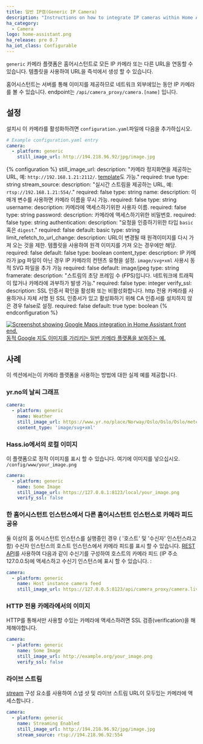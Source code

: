 ```yaml
---
title: 일반 IP캠(Generic IP Camera)
description: "Instructions on how to integrate IP cameras within Home Assistant."
ha_category:
  - Camera
logo: home-assistant.png
ha_release: pre 0.7
ha_iot_class: Configurable
---
```


`generic` 카메라 플랫폼은 홈어시스턴트로 모든 IP 카메라 또는 다른 URL을 연동할 수 있습니다. 템플릿을 사용하여 URL을 즉석에서 생성 할 수 있습니다.

홈어시스턴트는 서버를 통해 이미지를 제공하므로 네트워크 외부에있는 동안 IP 카메라를 볼 수 있습니다. endpoint는 `/api/camera_proxy/camera.[name]` 입니다.

## 설정 

설치시 이 카메라를 활성화하려면 `configuration.yaml`파일에 다음을 추가하십시오.

```yaml
# Example configuration.yaml entry
camera:
  - platform: generic
    still_image_url: http://194.218.96.92/jpg/image.jpg
```

{% configuration %}
still_image_url:
  description: "카메라 정지화면을 제공하는 URL, 예: `http://192.168.1.21:2112/`. [template](/topics/templating/)도 가능."
  required: true
  type: string
stream_source:
  description: "실시간 스트림을 제공하는 URL, 예: `rtsp://192.168.1.21:554/`."
  required: false
  type: string
name:
  description: 이 매개 변수를 사용하면 카메라 이름을 무시 가능.
  required: false
  type: string
username:
  description: 카메라에 액세스하기위한 사용자 이름.
  required: false
  type: string
password:
  description: 카메라에 액세스하기위한 비밀번호.
  required: false
  type: string
authentication:
  description: "요청을 인증하기위한 타입 `basic` 혹은 `digest`."
  required: false
  default: basic
  type: string
limit_refetch_to_url_change:
  description: URL이 변경될 때 원격이미지를 다시 가져 오는 것을 제한. 템플릿을 사용하여 원격 이미지를 가져 오는 경우에만 해당.
  required: false
  default: false
  type: boolean
content_type:
  description: IP 카메라가 jpg 파일이 아닌 경우 IP 카메라의 컨텐츠 유형을 설정. `image/svg+xml` 사용시 동적 SVG 파일을 추가 가능
  required: false
  default: image/jpeg
  type: string
framerate:
  description: "스트림의 초당 프레임 수 (FPS)입니다. 네트워크에 트래픽이 많거나 카메라에 과부하가 발생 가능."
  required: false
  type: integer
verify_ssl:
  description: SSL 인증서 확인을 활성화 또는 비활성화합니다. http 전용 카메라를 사용하거나 자체 서명 된 SSL 인증서가 있고 활성화하기 위해 CA 인증서를 설치하지 않은 경우 false로 설정.
  required: false
  default: true
  type: boolean
{% endconfiguration %}

<p class='img'>
  <a href='/cookbook/google_maps_card/'>
    <img src='/images/integrations/camera/generic-google-maps.png' alt='Screenshot showing Google Maps integration in Home Assistant front end.'>
    동적 Google 지도 이미지를 가리키는 일반 카메라 플랫폼을 보여주는 예.
  </a>
</p>

## 사례 

이 섹션에서는이 카메라 플랫폼을 사용하는 방법에 대한 실제 예를 제공합니다.

### yr.no의 날씨 그래프

```yaml
camera:
  - platform: generic
    name: Weather
    still_image_url: https://www.yr.no/place/Norway/Oslo/Oslo/Oslo/meteogram.svg
    content_type: 'image/svg+xml'
```

### Hass.io에서의 로컬 이미지

이 플랫폼으로 정적 이미지를 표시 할 수 있습니다. 여기에 이미지를 넣으십시오. `/config/www/your_image.png`

```yaml
camera:
  - platform: generic
    name: Some Image
    still_image_url: https://127.0.0.1:8123/local/your_image.png
    verify_ssl: false
```

### 한 홈어시스턴트 인스턴스에서 다른 홈어시스턴트 인스턴스로 카메라 피드 공유

둘 이상의 홈 어시스턴트 인스턴스를 실행중인 경우 ( '호스트' 및 '수신자' 인스턴스라고 함) 수신자 인스턴스의 호스트 인스턴스에서 카메라 피드를 표시 할 수 있습니다.  [REST API](/developer/rest_api/#get-apicamera_proxycameraltentity_id)를 사용하여 다음과 같이 수신기를 구성하여 호스트의 카메라 피드 (IP 주소 127.0.0.5)에 액세스하고 수신기 인스턴스에 표시 할 수 있습니다. :

```yaml
camera:
  - platform: generic
    name: Host instance camera feed
    still_image_url: https://127.0.0.5:8123/api/camera_proxy/camera.live_view
```
### HTTP 전용 카메라에서의 이미지

HTTP를 통해서만 사용할 수있는 카메라에 액세스하려면 SSL 검증(verification)을 해제해야합니다.

```yaml
camera:
  - platform: generic
    name: Some Image
    still_image_url: http://example.org/your_image.png
    verify_ssl: false
```

### 라이브 스트림

[stream](/integrations/stream/) 구성 요소를 사용하여 스냅 샷 및 라이브 스트림 URL이 모두있는 카메라에 액세스합니다 .

```yaml
camera:
  - platform: generic
    name: Streaming Enabled
    still_image_url: http://194.218.96.92/jpg/image.jpg
    stream_source: rtsp://194.218.96.92:554
```
